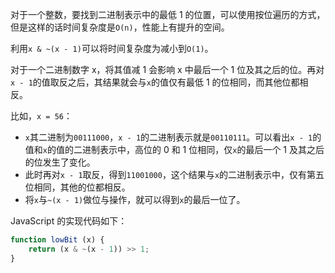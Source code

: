 对于一个整数，要找到二进制表示中的最低 1 的位置，可以使用按位遍历的方式，但是这样的话时间复杂度是`O(n)`，性能上有提升的空间。

利用`x & ~(x - 1)`可以将时间复杂度为减小到`O(1)`。

对于一个二进制数字 x，将其值减 1 会影响 x 中最后一个 1 位及其之后的位。再对`x - 1`的值取反之后，其结果就会与`x`的值仅有最低 1 的位相同，而其他位都相反。

比如，`x = 56`：

* `x`其二进制为`00111000`，`x - 1`的二进制表示就是`00110111`。可以看出`x - 1`的值和`x`的值的二进制表示中，高位的 0 和 1 位相同，仅`x`的最后一个 1 及其之后的位发生了变化。
* 此时再对`x - 1`取反，得到`11001000`，这个结果与`x`的二进制表示中，仅有第五位相同，其他的位都相反。
* 将`x`与`~(x - 1)`做位与操作，就可以得到`x`的最后一位了。

JavaScript 的实现代码如下：

```JavaScript
function lowBit (x) {
    return (x & ~(x - 1)) >> 1;
}
```

